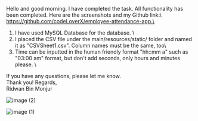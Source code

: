 Hello and good morning. I have completed the task. All functionality has been completed.  Here are the screenshots and my Github link:\ https://github.com/codeLoverX/employee-attendance-app.\
1) I have used MySQL Database for the database. \
2) I placed the CSV file under the main/resources/static/ folder and named it as "CSVSheet1.csv". Column names must be the same, too\
3) Time can be inputted in the human friendly format "hh::mm a" such as "03:00 am" format, but don't add seconds, only hours and minutes please. \

If you have any questions, please let me know. \
Thank you! Regards,\
Ridwan Bin Monjur

![image (2)](https://github.com/codeLoverX/employee-attendance-app/assets/52366079/393581c7-1580-4f65-b14c-5e64e5b9c572)

![image (1)](https://github.com/codeLoverX/employee-attendance-app/assets/52366079/6ed2ab6a-2868-45ed-8551-263a090e89b5)
